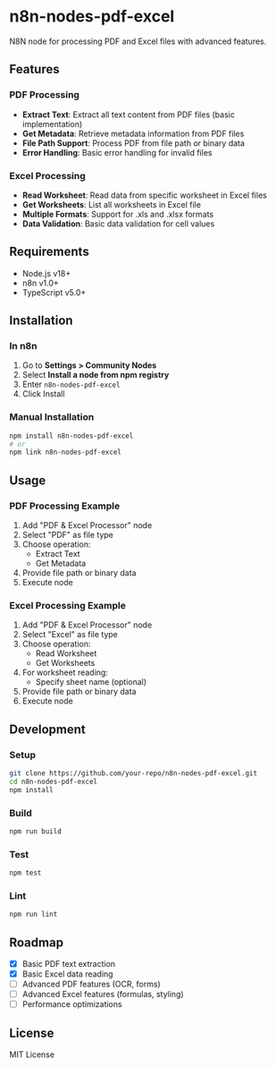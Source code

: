 # n8n-nodes-pdf-excel

N8N node for processing PDF and Excel files with advanced features.

## Features

### PDF Processing

- **Extract Text**: Extract all text content from PDF files (basic implementation)
- **Get Metadata**: Retrieve metadata information from PDF files
- **File Path Support**: Process PDF from file path or binary data
- **Error Handling**: Basic error handling for invalid files

### Excel Processing

- **Read Worksheet**: Read data from specific worksheet in Excel files
- **Get Worksheets**: List all worksheets in Excel file  
- **Multiple Formats**: Support for .xls and .xlsx formats
- **Data Validation**: Basic data validation for cell values

## Requirements

- Node.js v18+
- n8n v1.0+
- TypeScript v5.0+

## Installation

### In n8n

1. Go to **Settings > Community Nodes**
2. Select **Install a node from npm registry**
3. Enter `n8n-nodes-pdf-excel`
4. Click Install

### Manual Installation

```bash
npm install n8n-nodes-pdf-excel
# or
npm link n8n-nodes-pdf-excel
```

## Usage

### PDF Processing Example

1. Add "PDF & Excel Processor" node
2. Select "PDF" as file type  
3. Choose operation:
   - Extract Text
   - Get Metadata
4. Provide file path or binary data
5. Execute node

### Excel Processing Example

1. Add "PDF & Excel Processor" node
2. Select "Excel" as file type
3. Choose operation:
   - Read Worksheet
   - Get Worksheets  
4. For worksheet reading:
   - Specify sheet name (optional)
5. Provide file path or binary data
6. Execute node

## Development

### Setup

```bash
git clone https://github.com/your-repo/n8n-nodes-pdf-excel.git
cd n8n-nodes-pdf-excel
npm install
```

### Build

```bash
npm run build
```

### Test

```bash
npm test
```

### Lint

```bash  
npm run lint
```

## Roadmap

- [x] Basic PDF text extraction
- [x] Basic Excel data reading
- [ ] Advanced PDF features (OCR, forms)
- [ ] Advanced Excel features (formulas, styling)
- [ ] Performance optimizations

## License

MIT License
